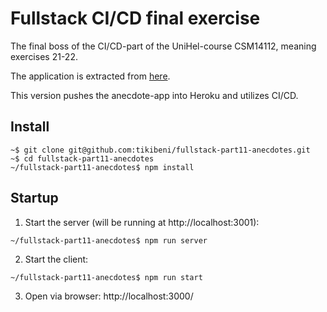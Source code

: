 # Fullstack CI/CD final exercise

The final boss of the CI/CD-part of the UniHel-course CSM14112, meaning exercises 21-22.

The application is extracted from [here](https://github.com/tikibeni/fullstack/tree/master/osa6/redux-anecdotes).

This version pushes the anecdote-app into Heroku and utilizes CI/CD.

## Install

```shell
~$ git clone git@github.com:tikibeni/fullstack-part11-anecdotes.git
~$ cd fullstack-part11-anecdotes
~/fullstack-part11-anecdotes$ npm install
```

## Startup

1. Start the server (will be running at http://localhost:3001):
```shell
~/fullstack-part11-anecdotes$ npm run server
```

2. Start the client:
```shell
~/fullstack-part11-anecdotes$ npm run start
```

3. Open via browser: http://localhost:3000/
